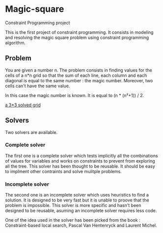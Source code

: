 # Magic-square
Constraint Programming project

This is the first project of constraint programming.
It consists in modeling and resolving the magic square problem using constraint programming algorithm.

## Problem

You are given a number n. The problem consists in finding values for the cells of a n*n grid so that the sum of each line, each column and each diagonal is equal to the same number : the magic number. Moreover, two cells can't have the same value.

In this case the magic number is known. It is equal to (n * (n²+1)) / 2.

[a 3*3 solved grid](https://upload.wikimedia.org/wikipedia/commons/e/e4/Magicsquareexample.svg)

## Solvers

Two solvers are available.

### Complete solver

The first one is a complete solver which tests implicitly all the combinations of values for variables and works on constraints to prevent from exploring all the tree.
This solver has been thought to be reusable. It should be easy to implment other contraints and solve mulitple problems.

### Incomplete solver

The second one is an incomplete solver which uses heuristics to find a solution. It is designed to be very fast but it is unable to proove that the problem is impossible.
This solver is more specific and hasn't been designed to be reusable, asuming an incomplete solver requires less code.

One of the idea used in the solver has been picked from the book : Constraint-based local search, Pascal Van Hentenryck and Laurent Michel.
